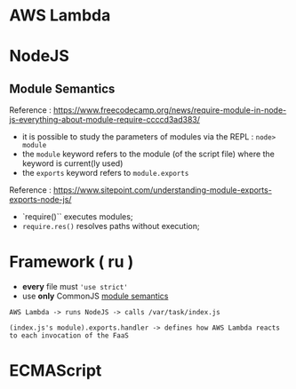 # AWS Lambda

# NodeJS

## Module Semantics

Reference : <https://www.freecodecamp.org/news/require-module-in-node-js-everything-about-module-require-ccccd3ad383/>

- it is possible to study the parameters of modules via the REPL : `node> module`
- the `module` keyword refers to the module (of the script file) where the keyword is current(ly used)
- the `exports` keyword refers to `module.exports`

Reference : <https://www.sitepoint.com/understanding-module-exports-exports-node-js/>

- `require()`` executes modules; 
- `require.res()` resolves paths without execution;

# Framework ( ru )

- **every** file must `'use strict'`
- use **only** CommonJS [module semantics](#module-semantics)
```
AWS Lambda -> runs NodeJS -> calls /var/task/index.js

(index.js's module).exports.handler -> defines how AWS Lambda reacts to each invocation of the FaaS
```

# ECMAScript
